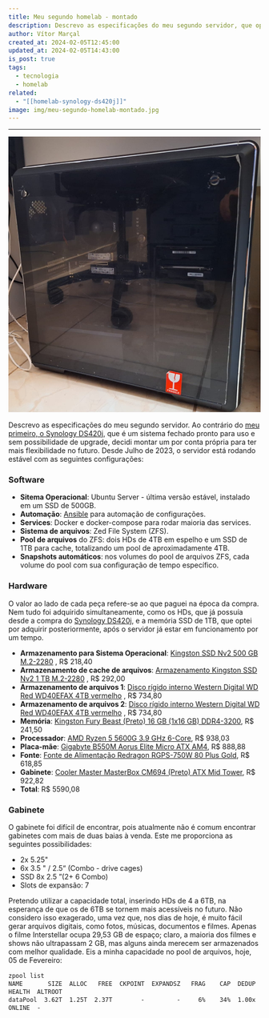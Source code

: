 ```yaml
---
title: Meu segundo homelab - montado
description: Descrevo as especificações do meu segundo servidor, que optei por montar por conta própria para obter mais flexibilidade no futuro.
author: Vítor Marçal
created_at: 2024-02-05T12:45:00
updated_at: 2024-02-05T14:43:00
is_post: true
tags:
  - tecnologia
  - homelab
related:
  - "[[homelab-synology-ds420j]]"
image: img/meu-segundo-homelab-montado.jpg
---
```

---
![meu-segundo-homelab-montado](img/meu-segundo-homelab-montado.jpg)

Descrevo as especificações do meu segundo servidor. Ao contrário do [meu primeiro, o Synology DS420j](https://www.marcal.dev/homelab-synology-ds420j/), que é um sistema fechado pronto para uso e sem possibilidade de upgrade, decidi montar um por conta própria para ter mais flexibilidade no futuro. Desde Julho de 2023, o servidor está rodando estável com as seguintes configurações:

### Software

*   **Sitema Operacional**: Ubuntu Server - última versão estável, instalado em um SSD de 500GB.
*   **Automação**: [Ansible](https://www.ansible.com/) para automação de configurações.
*   **Services**: Docker e docker-compose para rodar maioria das services.
*   **Sistema de arquivos**: Zed File System (ZFS).
*   **Pool de arquivos** do ZFS: dois HDs de 4TB em espelho e um SSD de 1TB para cache, totalizando um pool de aproximadamente 4TB.
*   **Snapshots automáticos**: nos volumes do pool de arquivos ZFS, cada volume do pool com sua configuração de tempo específico.

### Hardware

O valor ao lado de cada peça refere-se ao que paguei na época da compra. Nem tudo foi adquirido simultaneamente, como os HDs, que já possuía desde a compra do [Synology DS420j](https://www.marcal.dev/homelab-synology-ds420j/), e a memória SSD de 1TB, que optei por adquirir posteriormente, após o servidor já estar em funcionamento por um tempo.

*   **Armazenamento para Sistema Operacional**: [Kingston SSD Nv2 500 GB M.2-2280](https://meupc.net/peca/A62Rhn/ssd-kingston-nv2-nv2500gb) , R$ 218,40
*   **Armazenamento de cache de arquivos**: [Armazenamento Kingston SSD Nv2 1 TB M.2-2280](https://meupc.net/peca/btX3J5/ssd-kingston-nv2-nv21tb) , R$ 292,00
*   **Armazenamento de arquivos 1**: [Disco rígido interno Western Digital WD Red WD40EFAX 4TB vermelho](https://www.mercadolivre.com.br/disco-rigido-interno-western-digital-wd-red-wd40efax-4tb-vermelho/p/MLB16085021?pdp_filters=item_id:MLB2098589911) , R$ 734,80
*   **Armazenamento de arquivos 2**: [Disco rígido interno Western Digital WD Red WD40EFAX 4TB vermelho](https://www.mercadolivre.com.br/disco-rigido-interno-western-digital-wd-red-wd40efax-4tb-vermelho/p/MLB16085021?pdp_filters=item_id:MLB2098589911) , R$ 734,80
*   **Memória**: [Kingston Fury Beast (Preto) 16 GB (1x16 GB) DDR4-3200](https://meupc.net/peca/mng99J/memoria-kingston-fury-beast-kf432c16bb16), R$ 241,50
*   **Processador**: [AMD Ryzen 5 5600G 3.9 GHz 6-Core](https://meupc.net/peca/da5cU3/processador-amd-ryzen-5-5600g-100100000252box), R$ 938,03
*   **Placa-mãe**: [Gigabyte B550M Aorus Elite Micro ATX AM4](https://meupc.net/peca/tao7S8/placa-mae-gigabyte-b550m-aorus-elite), R$ 888,88
*   **Fonte**: [Fonte de Alimentação Redragon RGPS-750W 80 Plus Gold](https://www.amazon.com.br/dp/B09V89JMY9), R$ 618,85
*   **Gabinete**: [Cooler Master MasterBox CM694 (Preto) ATX Mid Tower](https://meupc.net/peca/bfWx94/gabinete-cooler-master-masterbox-cm694-mcbcm694kg5n), R$ 922,82
*   **Total**: R$ 5590,08

### Gabinete

O gabinete foi difícil de encontrar, pois atualmente não é comum encontrar gabinetes com mais de duas baias à venda. Este me proporciona as seguintes possibilidades:

*   2x 5.25"
*   6x 3.5 " / 2.5“ (Combo - drive cages)
*   SSD 8x 2.5 ”(2+ 6 Combo)
*   Slots de expansão: 7

Pretendo utilizar a capacidade total, inserindo HDs de 4 a 6TB, na esperança de que os de 6TB se tornem mais acessíveis no futuro. Não considero isso exagerado, uma vez que, nos dias de hoje, é muito fácil gerar arquivos digitais, como fotos, músicas, documentos e filmes. Apenas o filme Interstellar ocupa 29,53 GB de espaço; claro, a maioria dos filmes e shows não ultrapassam 2 GB, mas alguns ainda merecem ser armazenados com melhor qualidade. Eis a minha capacidade no pool de arquivos, hoje, 05 de Fevereiro:

```shell
zpool list
NAME       SIZE  ALLOC   FREE  CKPOINT  EXPANDSZ   FRAG    CAP  DEDUP    HEALTH  ALTROOT
dataPool  3.62T  1.25T  2.37T        -         -     6%    34%  1.00x    ONLINE  -

```
